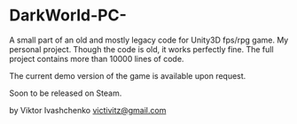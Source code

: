 # DarkWorld-PC-
A small part of an old and mostly legacy code for Unity3D fps/rpg game. My personal project. Though the code is old, it works perfectly fine.
The full project contains more than 10000 lines of code.

The current demo version of the game is available upon request.

Soon to be released on Steam.

by Viktor Ivashchenko
victivitz@gmail.com
